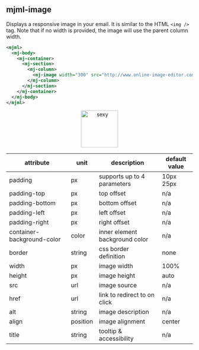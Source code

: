 ## mjml-image

Displays a responsive image in your email. It is similar to the HTML `<img />` tag.
Note that if no width is provided, the image will use the parent column width.

```xml
<mjml>
  <mj-body>
    <mj-container>
      <mj-section>
        <mj-column>
          <mj-image width="300" src="http://www.online-image-editor.com//styles/2014/images/example_image.png" />
        </mj-column>
      </mj-section>
    </mj-container>
  </mj-body>
</mjml>
```

<p align="center">
  <a href="https://mjml.io/try-it-live/component/image">
    <img width="100px" src="http://imgh.us/TRYITLIVE.svg" alt="sexy" />
  </a>
</p>


attribute                     | unit          | description                    | default value
------------------------------|---------------|--------------------------------|-----------------------------
padding                       | px            | supports up to 4 parameters    | 10px 25px
padding-top                   | px            | top offset                     | n/a
padding-bottom                | px            | bottom offset                  | n/a
padding-left                  | px            | left offset                    | n/a
padding-right                 | px            | right offset                   | n/a
container-background-color    | color         | inner element background color | n/a
border                        | string        | css border definition          | none
width                         | px            | image width                    | 100%
height                        | px            | image height                   | auto
src                           | url           | image source                   | n/a
href                          | url           | link to redirect to on click   | n/a
alt                           | string        | image description              | n/a
align                         | position      | image alignment                | center
title                         | string        | tooltip & accessibility        | n/a